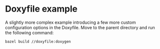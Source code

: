 # Doxyfile example

A slightly more complex example introducing a few more custom configuration options in the Doxyfile.
Move to the parent directory and run the following command:

```bash
bazel build //doxyfile:doxygen
```
